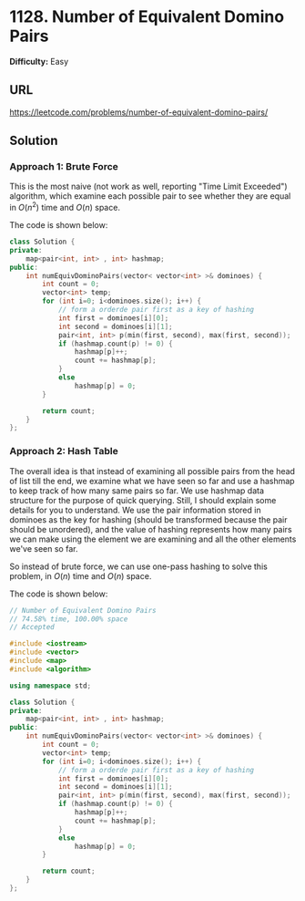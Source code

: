 # 1128. Number of Equivalent Domino Pairs
**Difficulty:** Easy

## URL

https://leetcode.com/problems/number-of-equivalent-domino-pairs/



## Solution

### Approach 1: Brute Force

This is the most naive (not work as well, reporting "Time Limit Exceeded") algorithm, which examine each possible pair to see whether they are equal in $O(n^2)$ time and $O(n)$ space.

The code is shown below:

```c++
class Solution {
private:
    map<pair<int, int> , int> hashmap;
public:
    int numEquivDominoPairs(vector< vector<int> >& dominoes) {
        int count = 0;
        vector<int> temp;
        for (int i=0; i<dominoes.size(); i++) {
            // form a orderde pair first as a key of hashing
            int first = dominoes[i][0];
            int second = dominoes[i][1];
            pair<int, int> p(min(first, second), max(first, second));
            if (hashmap.count(p) != 0) {
                hashmap[p]++;
                count += hashmap[p];
            }
            else
                hashmap[p] = 0;
        }

        return count;
    }
};
```



### Approach 2: Hash Table

The overall idea is that instead of examining all possible pairs from the head of list till the end, we examine what we have seen so far and use a hashmap to keep track of how many same pairs so far. We use hashmap data structure for the purpose of quick querying. Still, I should explain some details for you to understand. We use the pair information stored in dominoes as the key for hashing (should be transformed because the pair should be unordered), and the value of hashing represents how many pairs we can make using the element we are examining and all the other elements we've seen so far.

So instead of brute force, we can use one-pass hashing to solve this problem, in $O(n)$ time and $O(n)$ space.

The code is shown below:

```c++
// Number of Equivalent Domino Pairs
// 74.58% time, 100.00% space
// Accepted

#include <iostream>
#include <vector>
#include <map>
#include <algorithm>

using namespace std;

class Solution {
private:
    map<pair<int, int> , int> hashmap;
public:
    int numEquivDominoPairs(vector< vector<int> >& dominoes) {
        int count = 0;
        vector<int> temp;
        for (int i=0; i<dominoes.size(); i++) {
            // form a orderde pair first as a key of hashing
            int first = dominoes[i][0];
            int second = dominoes[i][1];
            pair<int, int> p(min(first, second), max(first, second));
            if (hashmap.count(p) != 0) {
                hashmap[p]++;
                count += hashmap[p];
            }
            else
                hashmap[p] = 0;
        }

        return count;
    }
};
```

